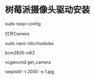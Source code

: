 # 			树莓派摄像头驱动安装

sudo raspi-config

打开Camera

sudo nano /etc/modules

bcm2835-v4l2

vcgencmd get_camera

raspistill -t 2000 -o 1.jpg